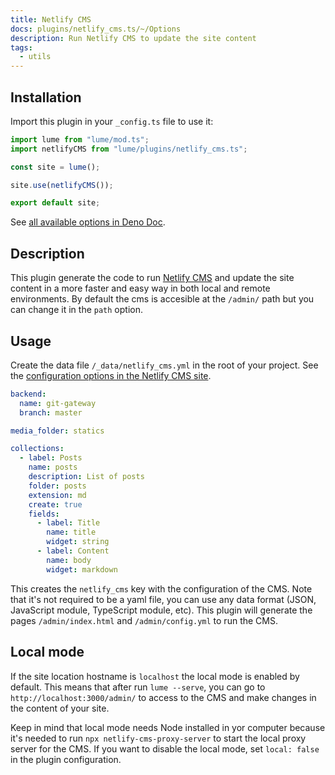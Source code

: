 ```yaml
---
title: Netlify CMS
docs: plugins/netlify_cms.ts/~/Options
description: Run Netlify CMS to update the site content
tags:
  - utils
---
```


## Installation

Import this plugin in your `_config.ts` file to use it:

```js
import lume from "lume/mod.ts";
import netlifyCMS from "lume/plugins/netlify_cms.ts";

const site = lume();

site.use(netlifyCMS());

export default site;
```

See
[all available options in Deno Doc](https://doc.deno.land/https/deno.land/x/lume/plugins/netlify_cms.ts/~/Options).

## Description

This plugin generate the code to run [Netlify CMS](https://www.netlifycms.org/)
and update the site content in a more faster and easy way in both local and
remote environments. By default the cms is accesible at the `/admin/` path but
you can change it in the `path` option.

## Usage

Create the data file `/_data/netlify_cms.yml` in the root of your project. See
the
[configuration options in the Netlify CMS site](https://www.netlifycms.org/docs/configuration-options/).

<lume-code>

```yml {title="/_data/netlify_cms.yml"}
backend:
  name: git-gateway
  branch: master

media_folder: statics

collections:
  - label: Posts
    name: posts
    description: List of posts
    folder: posts
    extension: md
    create: true
    fields:
      - label: Title
        name: title
        widget: string
      - label: Content
        name: body
        widget: markdown
```

</lume-code>

This creates the `netlify_cms` key with the configuration of the CMS. Note that
it's not required to be a yaml file, you can use any data format (JSON,
JavaScript module, TypeScript module, etc). This plugin will generate the pages
`/admin/index.html` and `/admin/config.yml` to run the CMS.

## Local mode

If the site location hostname is `localhost` the local mode is enabled by
default. This means that after run `lume --serve`, you can go to
`http://localhost:3000/admin/` to access to the CMS and make changes in the
content of your site.

Keep in mind that local mode needs Node installed in yor computer because it's
needed to run `npx netlify-cms-proxy-server` to start the local proxy server for
the CMS. If you want to disable the local mode, set `local: false` in the plugin
configuration.
